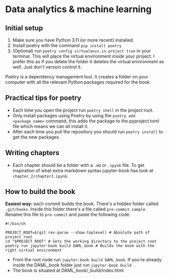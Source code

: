 # Data analytics & machine learning


## Initial setup

1. Make sure you have Python 3.11 (or more recent) installed. 
2. Install poetry with the command `pip install poetry` 
3. (Optional) run `poetry config virtualenvs.in-project true` in your terminal. This will place the virtual environment *inside* your project. I prefer this as if you delete the folder it deletes the virtual environment as well. Just don't version control it.

Poetry is a dependency management tool. It creates a folder on your computer with all the relevant Python packages required for the book.
 

## Practical tips for poetry

* Each time you open the project run `poetry shell` in the project root.
* Only install packages using Poetry by using the `poetry add <package_name>` command, this adds the package to the pyproject.toml file which means we can all install it.
* After each time you pull the repository you should run `poetry install` to get the new packages.
  

## Writing chapters

* Each chapter should be a folder with a `.md` or `.ipynb` file. To get inspiration of what extra markdown syntax jupyter-book has look at `chapter_2/chapter2.ipynb`.

## How to build the book

**Easiest way:** each commit builds the book. 
There's a hidden folder called `.git/hooks`. Inside this folder there's a file called `pre-commit.sample`. Rename this file to `pre-commit` and paste the following code:

```
#!/bin/sh

PROJECT_ROOT=$(git rev-parse --show-toplevel) # Absolute path of project root
cd "$PROJECT_ROOT" # Sets the working directory to the project root
poetry run jupyter-book build DAML_book # Builds the book with the right virtual environment
```

* From the root node run `jupyter-book build DAML_book`. If you're already inside the DAML_book folder just run `jupyter-book build .`
* The book is situated at DAML_book/_build/index.html
